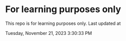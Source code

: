 # For learning purposes only
This repo is for learning purposes only.
Last updated at

Tuesday, November 21, 2023 3:30:33 PM

